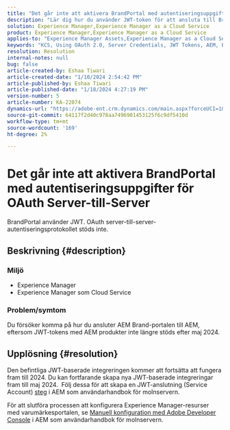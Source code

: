 ```yaml
---
title: "Det går inte att aktivera BrandPortal med autentiseringsuppgifter för OAuth Server-till-Server"
description: "Lär dig hur du använder JWT-token för att ansluta till BrandPortal, eftersom OAuth Server-till-Server inte stöds."
solution: Experience Manager,Experience Manager as a Cloud Service
product: Experience Manager,Experience Manager as a Cloud Service
applies-to: "Experience Manager Assets,Experience Manager as a Cloud Service,Experience Manager"
keywords: "KCS, Using OAuth 2.0, Server Credentials, JWT Tokens, AEM, Brand Portal, Server-to-Server"
resolution: Resolution
internal-notes: null
bug: false
article-created-by: Eshaa Tiwari
article-created-date: "1/10/2024 2:54:42 PM"
article-published-by: Eshaa Tiwari
article-published-date: "1/18/2024 4:27:19 PM"
version-number: 5
article-number: KA-22074
dynamics-url: "https://adobe-ent.crm.dynamics.com/main.aspx?forceUCI=1&pagetype=entityrecord&etn=knowledgearticle&id=90a76929-c8af-ee11-a569-6045bd006268"
source-git-commit: 64117f2d40c978aa7496901453125f6c9df5410d
workflow-type: tm+mt
source-wordcount: '169'
ht-degree: 2%

---
```


# Det går inte att aktivera BrandPortal med autentiseringsuppgifter för OAuth Server-till-Server


BrandPortal använder JWT. OAuth server-till-server-autentiseringsprotokollet stöds inte.

## Beskrivning {#description}


### <b>Miljö </b>

- Experience Manager
- Experience Manager som Cloud Service


### <b>Problem/symtom</b>

Du försöker komma på hur du ansluter AEM Brand-portalen till AEM, eftersom JWT-tokens med AEM produkter inte längre stöds efter maj 2024.






## Upplösning {#resolution}




Den befintliga JWT-baserade integreringen kommer att fortsätta att fungera fram till 2024. Du kan fortfarande skapa nya JWT-baserade integreringar fram till maj 2024.  Följ dessa för att skapa en JWT-anslutning (Service Account) [steg](https://experienceleague.adobe.com/docs/experience-manager-cloud-service/content/assets/brand-portal/configure-aem-assets-with-brand-portal.html?lang=en#createnewintegration) i AEM som användarhandbok för molnservern.



För att slutföra processen att konfigurera Experience Manager-resurser med varumärkesportalen, se [Manuell konfiguration med Adobe Developer Console](https://experienceleague.adobe.com/docs/experience-manager-cloud-service/content/assets/brand-portal/configure-aem-assets-with-brand-portal.html?lang=en#manual-configuration) i AEM som användarhandbok för molnservern.


